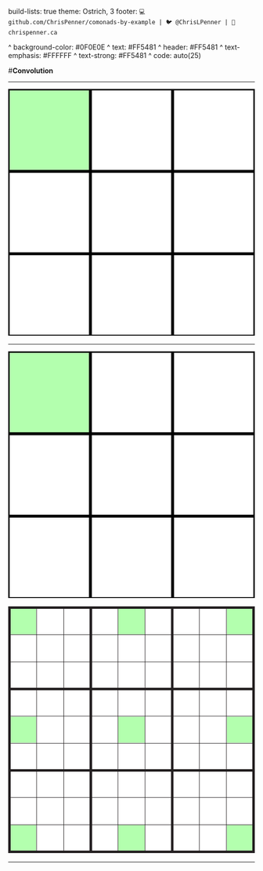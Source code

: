 build-lists: true
theme: Ostrich, 3
footer: `💻 github.com/ChrisPenner/comonads-by-example | 🐦 @ChrisLPenner | 📝 chrispenner.ca`

^ background-color: #0F0E0E
^ text: #FF5481
^ header: #FF5481
^ text-emphasis: #FFFFFF
^ text-strong: #FF5481
^ code: auto(25)

#**Convolution**

---

![fit](./images/grids/grid-selected.png)

---

![fit left](./images/grids/grid-selected.png)

![fit right](./images/grids/duplicate-grid-selected.png)


---

```haskell

```
